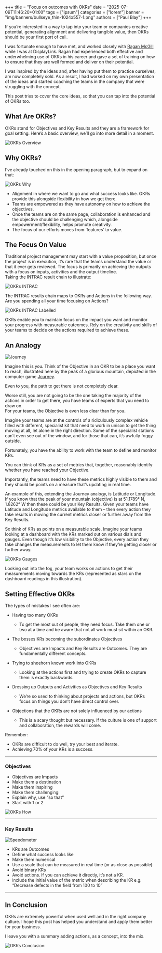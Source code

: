 +++
title = "Focus on outcomes with OKRs"
date = "2025-07-09T11:46:20+01:00"
tags = ["ipsum"]
categories = ["lorem"]
banner = "img/banners/bullseye_thin-1024x557-1.png"
authors = ["Paul Blay"]
+++


If you’re interested in a way to tap into your team or companies creative potential, generating alignment and delivering tangible value, then OKRs should be your first port of call.

I was fortunate enough to have met, and worked closely with [Ragan McGill](http://raganmcgill.co.uk/) while I was at DisplayLink. Ragan had experienced both effective and underwhelming use of OKRs in his career and gave a set of training on how to ensure that they are well formed and deliver on their potential.

I was inspired by the ideas and, after having put them to practice ourselves, am now completely sold. As a result, I had worked on my own presentation of the ideas and started coaching the teams in the company that were struggling with the concept.

This post tries to cover the core ideas, so that you can tap into the potential of OKRs too.

## What Are OKRs?

OKRs stand for Objectives and Key Results and they are a framework for goal setting. Here’s a basic overview, we’ll go into more detail in a moment.

![OKRs Overview](/hugo-universal-theme/img/OKR/OKRs_overview-1024x561-1.png)

## Why OKRs?

I’ve already touched on this in the opening paragraph, but to expand on that:

![OKRs Why](/hugo-universal-theme/img/OKR/OKRs_why-1024x227-1.png)

- Alignment in where we want to go and what success looks like. OKRs provide this alongside flexibility in how we get there.
- Teams are empowered as they have autonomy on how to achieve the objectives.
- Once the teams are on the same page, collaboration is enhanced and the objective should be challenging which, alongside empowerment/flexibility, helps promote creativity.
- The focus of our efforts moves from ‘features’ to value.

## The Focus On Value

Traditional project management may start with a value proposition, but once the project is in execution, it’s rare that the teams understand the value or that it ever gets reviewed. The focus is primarily on achieving the outputs with a focus on inputs, activities and the output timeline.  
Taking the INTRAC result chain to illustrate:

![OKRs INTRAC](/hugo-universal-theme/img/OKR/OKRs_intrac-1024x157-1.png)

The INTRAC results chain maps to OKRs and Actions in the following way. Are you spending all your time focusing on Actions?

![OKRs INTRAC Labelled](/hugo-universal-theme/img/OKR/OKRs_intrac_labelled-1024x222-1.png)

OKRs enable you to maintain focus on the impact you want and monitor your progress with measurable outcomes. Rely on the creativity and skills of your teams to decide on the actions required to achieve these.

## An Analogy

![Journey](/hugo-universal-theme/img/OKR/journey-300x165.png)

Imagine this is you. Think of the Objective in an OKR to be a place you want to reach, illustrated here by the peak of a glorious mountain, depicted in the computer game [Journey](https://thatgamecompany.com/journey/).

Even to you, the path to get there is not completely clear.

Worse still, you are not going to be the one taking the majority of the actions in order to get there, you have teams of experts that you need to draw on.  
For your teams, the Objective is even less clear than for you.

Imagine your teams are at the controls of a ridiculously complex vehicle filled with different, specialist kit that need to work in unison to get the thing moving at all, let alone in the right direction. Some of the specialist stations can’t even see out of the window, and for those that can, it’s awfully foggy outside.

Fortunately, you have the ability to work with the team to define and monitor KRs.

You can think of KRs as a set of metrics that, together, reasonably identify whether you have reached your Objective.

Importantly, the teams need to have these metrics highly visible to them and they should be points on a measure that’s updating in real time.

An example of this, extending the Journey analogy, is Latitude or Longitude. If you know that the peak of your mountain (objective) is at 51.1789° N, 1.8262° W then these could be your Key Results. Given your teams have Latitude and Longitude metrics available to them – then every action they take results in moving the current metrics closer or further away from the Key Results.

So think of KRs as points on a measurable scale. Imagine your teams looking at a dashboard with the KRs marked out on various dials and gauges. Even though it’s low visibility to the Objective, every action they take changes the measurements to let them know if they’re getting closer or further away.

![OKRs Gauges](/hugo-universal-theme/img/OKR/OKRs_gauges-1024x718-1.png)

Looking out into the fog, your team works on actions to get their measurements moving towards the KRs (represented as stars on the dashboard readings in this illustration).

## Setting Effective OKRs

The types of mistakes I see often are:

- Having too many OKRs
  - To get the most out of people, they need focus. Take them one or two at a time and be aware that not all work must sit within an OKR.

- The bosses KRs becoming the subordinates Objectives
  - Objectives are Impacts and Key Results are Outcomes. They are fundamentally different concepts.

- Trying to shoehorn known work into OKRs
  - Looking at the actions first and trying to create OKRs to capture them is exactly backwards.

- Dressing up Outputs and Activities as Objectives and Key Results
  - We’re so used to thinking about projects and actions, but OKRs focus on things you don’t have direct control over.

- Objections that the OKRs are not solely influenced by our actions
  - This is a scary thought but necessary. If the culture is one of support and collaboration, the rewards will come.

Remember:
- OKRs are difficult to do well, try your best and iterate.
- Achieving 70% of your KRs is a success.

---
### Objectives

- Objectives are Impacts
- Make them a destination
- Make them inspiring
- Make them challenging
- Explain why, use “so that”
- Start with 1 or 2

![OKRs How](/hugo-universal-theme/img/OKR/OKRs_how-1024x660-1.png)

---
### Key Results

![Speedometer](/hugo-universal-theme/img/OKR/speedometer.png)

- KRs are Outcomes
- Define what success looks like
- Make them numerical
- Use a scale that can be measured in real time (or as close as possible)
- Avoid binary KRs
- Avoid actions. If you can achieve it directly, it’s not a KR.
- Include the initial value of the metric when describing the KR e.g. “Decrease defects in the field from 100 to 10”

---
## In Conclusion

OKRs are extremely powerful when used well and in the right company culture. I hope this post has helped you understand and apply them better for your business.

I leave you with a summary adding actions, as a concept, into the mix.

![OKRs Conclusion](/hugo-universal-theme/img/OKR/OKRs_conclusion-1024x416-1.png)